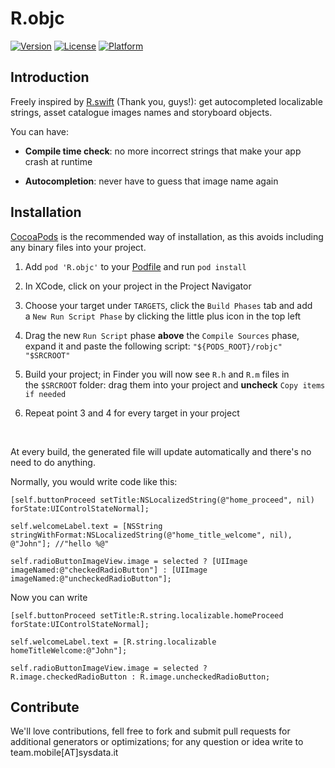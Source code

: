 R.objc
======

[![Version](https://img.shields.io/cocoapods/v/R.objc.svg?style=flat)](https://cocoapods.org/pods/R.objc)
[![License](https://img.shields.io/cocoapods/l/R.objc.svg?style=flat)](https://cocoapods.org/pods/R.objc)
[![Platform](https://img.shields.io/cocoapods/p/R.objc.svg?style=flat)](https://cocoapods.org/pods/R.objc)

Introduction
------------

Freely inspired by [R.swift](https://github.com/mac-cain13/R.swift) (Thank you,
guys!): get autocompleted localizable strings, asset catalogue images names and
storyboard objects.

You can have:

-   **Compile time check**: no more incorrect strings that make your app crash
    at runtime

-   **Autocompletion**: never have to guess that image name again

Installation
------------

[CocoaPods](http://cocoapods.org/) is the recommended way of installation, as
this avoids including any binary files into your project.

1.  Add `pod 'R.objc'` to your [Podfile](http://cocoapods.org/#get_started) and
    run `pod install`

2.  In XCode, click on your project in the Project Navigator

3.  Choose your target under `TARGETS`, click the `Build Phases` tab and add
    a `New Run Script Phase` by clicking the little plus icon in the top left

4.  Drag the new `Run Script` phase **above** the `Compile Sources` phase,
    expand it and paste the following script: `"${PODS_ROOT}/robjc" "$SRCROOT"`

5.  Build your project; in Finder you will now see `R.h` and `R.m` files in
    the `$SRCROOT` folder: drag them into your project and **uncheck** `Copy
    items if needed`

6.  Repeat point 3 and 4 for every target in your project

 

At every build, the generated file will update automatically and there's no need
to do anything.

Normally, you would write code like this:

`[self.buttonProceed setTitle:NSLocalizedString(@"home_proceed", nil)
forState:UIControlStateNormal];`

`self.welcomeLabel.text = [NSString
stringWithFormat:NSLocalizedString(@"home_title_welcome", nil), @"John"];
//"hello %@"`

`self.radioButtonImageView.image = selected ? [UIImage
imageNamed:@"checkedRadioButton"] : [UIImage
imageNamed:@"uncheckedRadioButton"];`

Now you can write

`[self.buttonProceed setTitle:R.string.localizable.homeProceed
forState:UIControlStateNormal];`

`self.welcomeLabel.text = [R.string.localizable homeTitleWelcome:@"John"];`

`self.radioButtonImageView.image = selected ? R.image.checkedRadioButton :
R.image.uncheckedRadioButton;`

Contribute
----------

We'll love contributions, fell free to fork and submit pull requests for
additional generators or optimizations; for any question or idea write to
team.mobile[AT]sysdata.it
